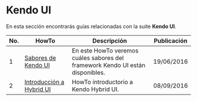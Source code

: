 # Kendo UI

En esta sección encontrarás guías relacionadas con la suite **Kendo UI**.

No. | HowTo | Descripción | Publicación
------------ | ------------ | ------------ | -------------
1 | [Sabores de Kendo UI](https://github.com/TelerikColombia/HowTo/tree/master/Kendo-UI/Sabores-de-Kendo-UI) | En este HowTo veremos cuáles sabores del framework Kendo UI están disponibles. | 19/06/2016
2 | [Introducción a Hybrid UI](https://github.com/TekcoInc/HowTo/tree/master/Kendo-UI/Introduccion-a-Hybrid-UI) | HowTo introductorio a Kendo Hybrid UI. | 08/09/2016
